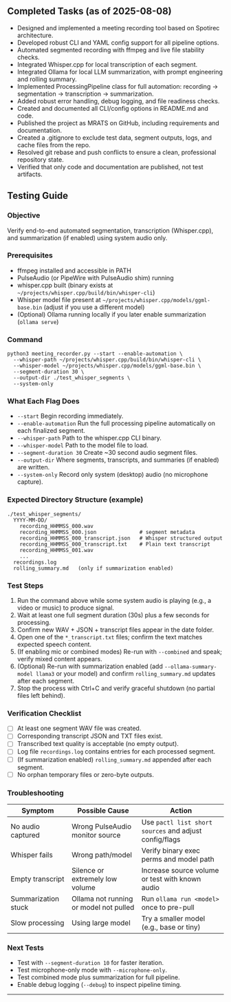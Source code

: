 ## Completed Tasks (as of 2025-08-08)

- Designed and implemented a meeting recording tool based on Spotirec architecture.
- Developed robust CLI and YAML config support for all pipeline options.
- Automated segmented recording with ffmpeg and live file stability checks.
- Integrated Whisper.cpp for local transcription of each segment.
- Integrated Ollama for local LLM summarization, with prompt engineering and rolling summary.
- Implemented ProcessingPipeline class for full automation: recording → segmentation → transcription → summarization.
- Added robust error handling, debug logging, and file readiness checks.
- Created and documented all CLI/config options in README.md and code.
- Published the project as MRATS on GitHub, including requirements and documentation.
- Created a .gitignore to exclude test data, segment outputs, logs, and cache files from the repo.
- Resolved git rebase and push conflicts to ensure a clean, professional repository state.
- Verified that only code and documentation are published, not test artifacts.

## Testing Guide

### Objective
Verify end-to-end automated segmentation, transcription (Whisper.cpp), and summarization (if enabled) using system audio only.

### Prerequisites
- ffmpeg installed and accessible in PATH
- PulseAudio (or PipeWire with PulseAudio shim) running
- whisper.cpp built (binary exists at `~/projects/whisper.cpp/build/bin/whisper-cli`)
- Whisper model file present at `~/projects/whisper.cpp/models/ggml-base.bin` (adjust if you use a different model)
- (Optional) Ollama running locally if you later enable summarization (`ollama serve`)

### Command
```
python3 meeting_recorder.py --start --enable-automation \
  --whisper-path ~/projects/whisper.cpp/build/bin/whisper-cli \
  --whisper-model ~/projects/whisper.cpp/models/ggml-base.bin \
  --segment-duration 30 \
  --output-dir ./test_whisper_segments \
  --system-only
```

### What Each Flag Does
- `--start` Begin recording immediately.
- `--enable-automation` Run the full processing pipeline automatically on each finalized segment.
- `--whisper-path` Path to the whisper.cpp CLI binary.
- `--whisper-model` Path to the model file to load.
- `--segment-duration 30` Create ~30 second audio segment files.
- `--output-dir` Where segments, transcripts, and summaries (if enabled) are written.
- `--system-only` Record only system (desktop) audio (no microphone capture).

### Expected Directory Structure (example)
```
./test_whisper_segments/
  YYYY-MM-DD/
    recording_HHMMSS_000.wav
    recording_HHMMSS_000.json              # segment metadata
    recording_HHMMSS_000_transcript.json   # Whisper structured output
    recording_HHMMSS_000_transcript.txt    # Plain text transcript
    recording_HHMMSS_001.wav
    ...
  recordings.log
  rolling_summary.md   (only if summarization enabled)
```

### Test Steps
1. Run the command above while some system audio is playing (e.g., a video or music) to produce signal.
2. Wait at least one full segment duration (30s) plus a few seconds for processing.
3. Confirm new WAV + JSON + transcript files appear in the date folder.
4. Open one of the `*_transcript.txt` files; confirm the text matches expected speech content.
5. (If enabling mic or combined modes) Re-run with `--combined` and speak; verify mixed content appears.
6. (Optional) Re-run with summarization enabled (add `--ollama-summary-model llama3` or your model) and confirm `rolling_summary.md` updates after each segment.
7. Stop the process with Ctrl+C and verify graceful shutdown (no partial files left behind).

### Verification Checklist
- [ ] At least one segment WAV file was created.
- [ ] Corresponding transcript JSON and TXT files exist.
- [ ] Transcribed text quality is acceptable (no empty output).
- [ ] Log file `recordings.log` contains entries for each processed segment.
- [ ] (If summarization enabled) `rolling_summary.md` appended after each segment.
- [ ] No orphan temporary files or zero-byte outputs.

### Troubleshooting
| Symptom | Possible Cause | Action |
|---------|----------------|--------|
| No audio captured | Wrong PulseAudio monitor source | Use `pactl list short sources` and adjust config/flags |
| Whisper fails | Wrong path/model | Verify binary exec perms and model path |
| Empty transcript | Silence or extremely low volume | Increase source volume or test with known audio |
| Summarization stuck | Ollama not running or model not pulled | Run `ollama run <model>` once to pre-pull |
| Slow processing | Using large model | Try a smaller model (e.g., base or tiny) |

### Next Tests
- Test with `--segment-duration 10` for faster iteration.
- Test microphone-only mode with `--microphone-only`.
- Test combined mode plus summarization for full pipeline.
- Enable debug logging (`--debug`) to inspect pipeline timing.

---

